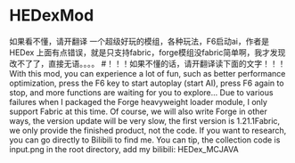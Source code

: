 # HEDexMod
如果看不懂，请开翻译
一个超级好玩的模组，各种玩法，F6启动ai，作者是HEDex
上面有点错误，就是只支持fabric，forge模组没fabric简单啊，我才发现改不了了，直接无语。。。。
#！！！如果不懂的话，请开翻译读下面的文字！！！
With this mod, you can experience a lot of fun, such as better performance optimization, press the F6 key to start autoplay (start AI), press F6 again to stop, and more functions are waiting for you to explore... Due to various failures when I packaged the Forge heavyweight loader module, I only support Fabric at this time. Of course, we will also write Forge in other ways, the version update will be very slow, the first version is 1.21.1Fabric, we only provide the finished product, not the code. If you want to research, you can go directly to Bilibili to find me. You can tip, the collection code is input.png in the root directory, add my bilibili: HEDex_MCJAVA
